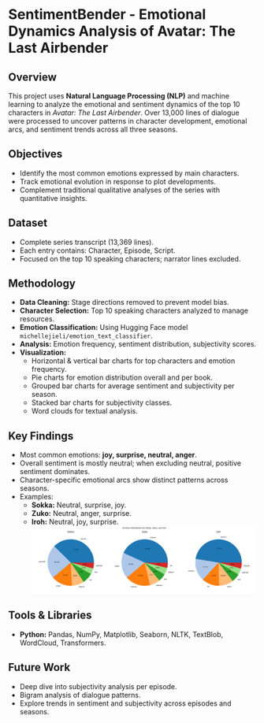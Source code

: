 # SentimentBender - Emotional Dynamics Analysis of Avatar: The Last Airbender

## Overview
This project uses **Natural Language Processing (NLP)** and machine learning to analyze the emotional and sentiment dynamics of the top 10 characters in *Avatar: The Last Airbender*. Over 13,000 lines of dialogue were processed to uncover patterns in character development, emotional arcs, and sentiment trends across all three seasons.

## Objectives
- Identify the most common emotions expressed by main characters.
- Track emotional evolution in response to plot developments.
- Complement traditional qualitative analyses of the series with quantitative insights.

## Dataset
- Complete series transcript (13,369 lines).
- Each entry contains: Character, Episode, Script.
- Focused on the top 10 speaking characters; narrator lines excluded.

## Methodology
- **Data Cleaning:** Stage directions removed to prevent model bias.
- **Character Selection:** Top 10 speaking characters analyzed to manage resources.
- **Emotion Classification:** Using Hugging Face model `michellejieli/emotion_text_classifier`.
- **Analysis:** Emotion frequency, sentiment distribution, subjectivity scores.
- **Visualization:** 
  - Horizontal & vertical bar charts for top characters and emotion frequency.
  - Pie charts for emotion distribution overall and per book.
  - Grouped bar charts for average sentiment and subjectivity per season.
  - Stacked bar charts for subjectivity classes.
  - Word clouds for textual analysis.

## Key Findings
- Most common emotions: **joy, surprise, neutral, anger**.
- Overall sentiment is mostly neutral; when excluding neutral, positive sentiment dominates.
- Character-specific emotional arcs show distinct patterns across seasons.
- Examples:
  - **Sokka:** Neutral, surprise, joy.
  - **Zuko:** Neutral, anger, surprise.
  - **Iroh:** Neutral, joy, surprise.
![Emotion Distribution for Sokka, Zuko, and Iroh](emotion_pies.png)

## Tools & Libraries
- **Python:** Pandas, NumPy, Matplotlib, Seaborn, NLTK, TextBlob, WordCloud, Transformers.

## Future Work
- Deep dive into subjectivity analysis per episode.
- Bigram analysis of dialogue patterns.
- Explore trends in sentiment and subjectivity across episodes and seasons.
